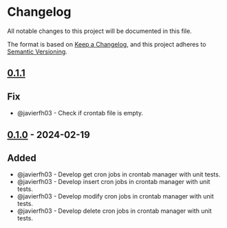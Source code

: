 # Changelog
All notable changes to this project will be documented in this file.

The format is based on [Keep a Changelog](https://keepachangelog.com/en/1.0.0/), and this project adheres to [Semantic Versioning](https://semver.org/spec/v2.0.0.html).

## [0.1.1]
## Fix
- @javierfh03 - Check if crontab file is empty.

## [0.1.0] - 2024-02-19
## Added
- @javierfh03 - Develop get cron jobs in crontab manager with unit tests.
- @javierfh03 - Develop insert cron jobs in crontab manager with unit tests.
- @javierfh03 - Develop modify cron jobs in crontab manager with unit tests.
- @javierfh03 - Develop delete cron jobs in crontab manager with unit tests.

[0.1.1]: https://github.com/Lagatrix/crontab_lib.git
[0.1.0]: https://github.com/Lagatrix/crontab_lib.git/releases/tag/0.1.0
